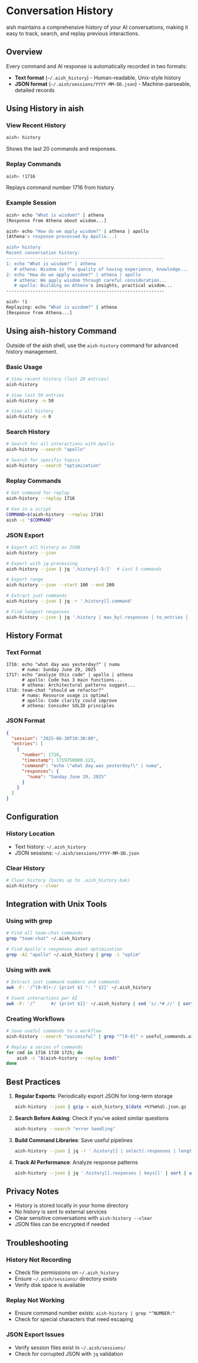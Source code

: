 # Conversation History

aish maintains a comprehensive history of your AI conversations, making it easy to track, search, and replay previous interactions.

## Overview

Every command and AI response is automatically recorded in two formats:
- **Text format** (`~/.aish_history`) - Human-readable, Unix-style history
- **JSON format** (`~/.aish/sessions/YYYY-MM-DD.json`) - Machine-parseable, detailed records

## Using History in aish

### View Recent History
```bash
aish> history
```
Shows the last 20 commands and responses.

### Replay Commands
```bash
aish> !1716
```
Replays command number 1716 from history.

### Example Session
```bash
aish> echo "What is wisdom?" | athena
[Response from Athena about wisdom...]

aish> echo "How do we apply wisdom?" | athena | apollo
[Athena's response processed by Apollo...]

aish> history
Recent conversation history:
------------------------------------------------------------
1: echo "What is wisdom?" | athena
   # athena: Wisdom is the quality of having experience, knowledge...
2: echo "How do we apply wisdom?" | athena | apollo
   # athena: We apply wisdom through careful consideration...
   # apollo: Building on Athena's insights, practical wisdom...
------------------------------------------------------------

aish> !1
Replaying: echo "What is wisdom?" | athena
[Response from Athena...]
```

## Using aish-history Command

Outside of the aish shell, use the `aish-history` command for advanced history management.

### Basic Usage
```bash
# View recent history (last 20 entries)
aish-history

# View last 50 entries
aish-history -n 50

# View all history
aish-history -n 0
```

### Search History
```bash
# Search for all interactions with Apollo
aish-history --search "apollo"

# Search for specific topics
aish-history --search "optimization"
```

### Replay Commands
```bash
# Get command for replay
aish-history --replay 1716

# Use in a script
COMMAND=$(aish-history --replay 1716)
aish -c "$COMMAND"
```

### JSON Export
```bash
# Export all history as JSON
aish-history --json

# Export with jq processing
aish-history --json | jq '.history[-5:]'  # Last 5 commands

# Export range
aish-history --json --start 100 --end 200

# Extract just commands
aish-history --json | jq -r '.history[].command'

# Find longest responses
aish-history --json | jq '.history | max_by(.responses | to_entries | .[].value | length)'
```

## History Format

### Text Format
```
1716: echo "what day was yesterday?" | numa
      # numa: Sunday June 29, 2025
1717: echo "analyze this code" | apollo | athena  
      # apollo: Code has 3 main functions...
      # athena: Architectural patterns suggest...
1718: team-chat "should we refactor?"
      # numa: Resource usage is optimal
      # apollo: Code clarity could improve
      # athena: Consider SOLID principles
```

### JSON Format
```json
{
  "session": "2025-06-30T10:30:00",
  "entries": [
    {
      "number": 1716,
      "timestamp": 1719750600.123,
      "command": "echo \"what day was yesterday?\" | numa",
      "responses": {
        "numa": "Sunday June 29, 2025"
      }
    }
  ]
}
```

## Configuration

### History Location
- Text history: `~/.aish_history`
- JSON sessions: `~/.aish/sessions/YYYY-MM-DD.json`

### Clear History
```bash
# Clear history (backs up to .aish_history.bak)
aish-history --clear
```

## Integration with Unix Tools

### Using with grep
```bash
# Find all team-chat commands
grep "team-chat" ~/.aish_history

# Find Apollo's responses about optimization
grep -A1 "apollo" ~/.aish_history | grep -i "optim"
```

### Using with awk
```bash
# Extract just command numbers and commands
awk -F: '/^[0-9]+:/ {print $1 ": " $2}' ~/.aish_history

# Count interactions per AI
awk -F: '/^      #/ {print $1}' ~/.aish_history | sed 's/.*# //' | sort | uniq -c
```

### Creating Workflows
```bash
# Save useful commands to a workflow
aish-history --search "successful" | grep "^[0-9]" > useful_commands.ai

# Replay a series of commands
for cmd in 1716 1720 1725; do
    aish -c "$(aish-history --replay $cmd)"
done
```

## Best Practices

1. **Regular Exports**: Periodically export JSON for long-term storage
   ```bash
   aish-history --json | gzip > aish_history_$(date +%Y%m%d).json.gz
   ```

2. **Search Before Asking**: Check if you've asked similar questions
   ```bash
   aish-history --search "error handling"
   ```

3. **Build Command Libraries**: Save useful pipelines
   ```bash
   aish-history --json | jq -r '.history[] | select(.responses | length > 2) | .command' > multi_ai_commands.txt
   ```

4. **Track AI Performance**: Analyze response patterns
   ```bash
   aish-history --json | jq '.history[].responses | keys[]' | sort | uniq -c | sort -nr
   ```

## Privacy Notes

- History is stored locally in your home directory
- No history is sent to external services
- Clear sensitive conversations with `aish-history --clear`
- JSON files can be encrypted if needed

## Troubleshooting

### History Not Recording
- Check file permissions on `~/.aish_history`
- Ensure `~/.aish/sessions/` directory exists
- Verify disk space is available

### Replay Not Working
- Ensure command number exists: `aish-history | grep "^NUMBER:"`
- Check for special characters that need escaping

### JSON Export Issues
- Verify session files exist in `~/.aish/sessions/`
- Check for corrupted JSON with `jq` validation